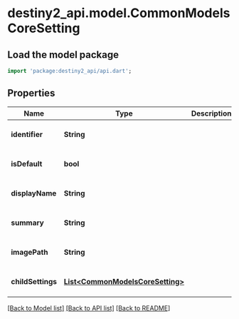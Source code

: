 # destiny2_api.model.CommonModelsCoreSetting

## Load the model package
```dart
import 'package:destiny2_api/api.dart';
```

## Properties
Name | Type | Description | Notes
------------ | ------------- | ------------- | -------------
**identifier** | **String** |  | [optional] [default to null]
**isDefault** | **bool** |  | [optional] [default to null]
**displayName** | **String** |  | [optional] [default to null]
**summary** | **String** |  | [optional] [default to null]
**imagePath** | **String** |  | [optional] [default to null]
**childSettings** | [**List&lt;CommonModelsCoreSetting&gt;**](CommonModelsCoreSetting.md) |  | [optional] [default to []]

[[Back to Model list]](../README.md#documentation-for-models) [[Back to API list]](../README.md#documentation-for-api-endpoints) [[Back to README]](../README.md)


